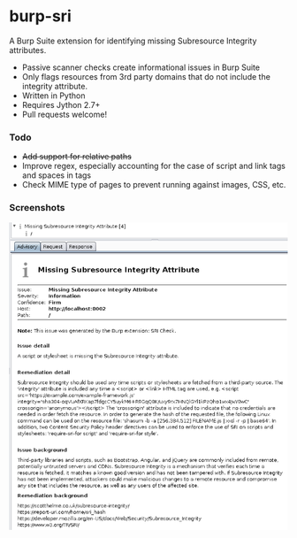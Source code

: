 # burp-sri

A Burp Suite extension for identifying missing Subresource Integrity attributes.

* Passive scanner checks create informational issues in Burp Suite
* Only flags resources from 3rd party domains that do not include the integrity attribute.
* Written in Python
* Requires Jython 2.7+
* Pull requests welcome!

### Todo

* ~~Add support for relative paths~~
* Improve regex, especially accounting for the case of script and link tags and spaces in tags
* Check MIME type of pages to prevent running against images, CSS, etc.

### Screenshots
![Example Issue](screenshots/screenshot01.png)
